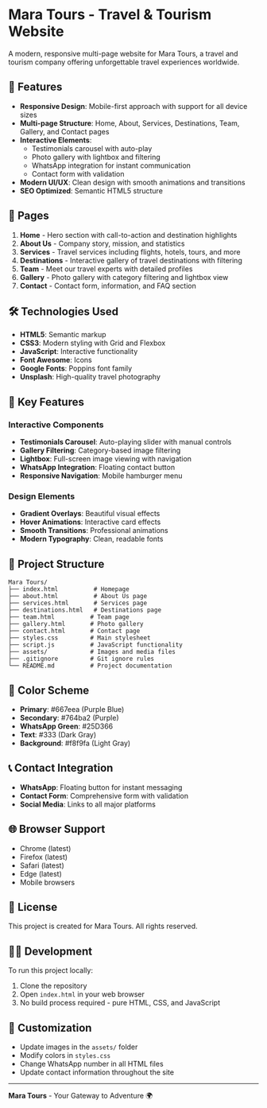 # Mara Tours - Travel & Tourism Website

A modern, responsive multi-page website for Mara Tours, a travel and tourism company offering unforgettable travel experiences worldwide.

## 🌟 Features

- **Responsive Design**: Mobile-first approach with support for all device sizes
- **Multi-page Structure**: Home, About, Services, Destinations, Team, Gallery, and Contact pages
- **Interactive Elements**: 
  - Testimonials carousel with auto-play
  - Photo gallery with lightbox and filtering
  - WhatsApp integration for instant communication
  - Contact form with validation
- **Modern UI/UX**: Clean design with smooth animations and transitions
- **SEO Optimized**: Semantic HTML5 structure

## 📱 Pages

1. **Home** - Hero section with call-to-action and destination highlights
2. **About Us** - Company story, mission, and statistics
3. **Services** - Travel services including flights, hotels, tours, and more
4. **Destinations** - Interactive gallery of travel destinations with filtering
5. **Team** - Meet our travel experts with detailed profiles
6. **Gallery** - Photo gallery with category filtering and lightbox view
7. **Contact** - Contact form, information, and FAQ section

## 🛠️ Technologies Used

- **HTML5**: Semantic markup
- **CSS3**: Modern styling with Grid and Flexbox
- **JavaScript**: Interactive functionality
- **Font Awesome**: Icons
- **Google Fonts**: Poppins font family
- **Unsplash**: High-quality travel photography

## 🚀 Key Features

### Interactive Components
- **Testimonials Carousel**: Auto-playing slider with manual controls
- **Gallery Filtering**: Category-based image filtering
- **Lightbox**: Full-screen image viewing with navigation
- **WhatsApp Integration**: Floating contact button
- **Responsive Navigation**: Mobile hamburger menu

### Design Elements
- **Gradient Overlays**: Beautiful visual effects
- **Hover Animations**: Interactive card effects
- **Smooth Transitions**: Professional animations
- **Modern Typography**: Clean, readable fonts

## 📁 Project Structure

```
Mara Tours/
├── index.html          # Homepage
├── about.html          # About Us page
├── services.html       # Services page
├── destinations.html   # Destinations page
├── team.html          # Team page
├── gallery.html       # Photo gallery
├── contact.html       # Contact page
├── styles.css         # Main stylesheet
├── script.js          # JavaScript functionality
├── assets/            # Images and media files
├── .gitignore         # Git ignore rules
└── README.md          # Project documentation
```

## 🎨 Color Scheme

- **Primary**: #667eea (Purple Blue)
- **Secondary**: #764ba2 (Purple)
- **WhatsApp Green**: #25D366
- **Text**: #333 (Dark Gray)
- **Background**: #f8f9fa (Light Gray)

## 📞 Contact Integration

- **WhatsApp**: Floating button for instant messaging
- **Contact Form**: Comprehensive form with validation
- **Social Media**: Links to all major platforms

## 🌐 Browser Support

- Chrome (latest)
- Firefox (latest)
- Safari (latest)
- Edge (latest)
- Mobile browsers

## 📝 License

This project is created for Mara Tours. All rights reserved.

## 👨‍💻 Development

To run this project locally:

1. Clone the repository
2. Open `index.html` in your web browser
3. No build process required - pure HTML, CSS, and JavaScript

## 🔧 Customization

- Update images in the `assets/` folder
- Modify colors in `styles.css`
- Change WhatsApp number in all HTML files
- Update contact information throughout the site

---

**Mara Tours** - Your Gateway to Adventure 🌍
